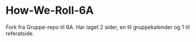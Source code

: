 # How-We-Roll-6A

Fork fra Gruppe-repo til 6A. Har laget 2 sider, en til gruppekalender og 
1 til referatside.
